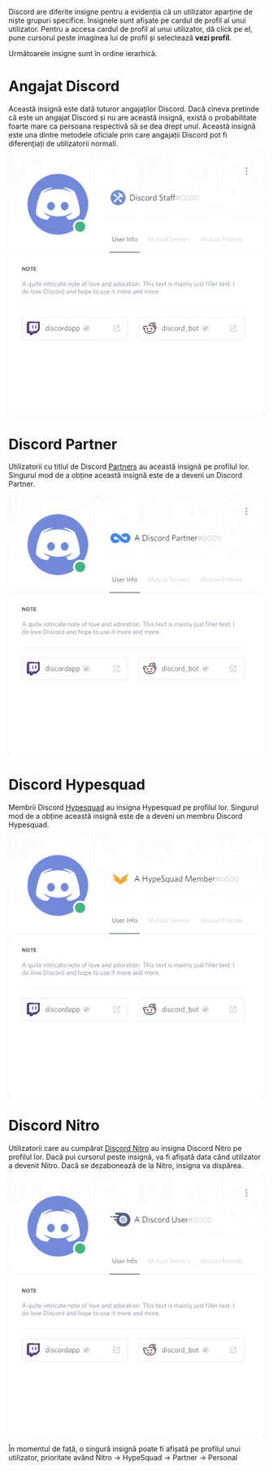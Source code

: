 <!-- TITLE: Insigne -->
<!-- SUBTITLE: Insigne Discord -->

Discord are diferite insigne pentru a evidenția că un utilizator aparține de niște grupuri specifice. Insignele sunt afișate pe cardul de profil al unui utilizator. Pentru a accesa cardul de profil al unui utilizator, dă click pe el, pune cursorul peste imaginea lui de profil și selectează **vezi profil**.

Următoarele insigne sunt în ordine ierarhică.
# Angajat Discord
Această insignă este dată tuturor angajaților Discord. Dacă cineva pretinde că este un angajat Discord și nu are această insignă, există o probabilitate foarte mare ca persoana respectivă să se dea drept unul. Această insignă este una dintre metodele oficiale prin care angajații Discord pot fi diferențiați de utilizatorii normali.

![Staffbadge](/uploads/badges/staffbadge.png "Staffbadge")

# Discord Partner
Utilizatorii cu titlul de Discord [Partners](/partner) au această insignă pe profilul lor. Singurul mod de a obține această insignă este de a deveni un Discord Partner.

![Partnerbadge](/uploads/badges/partnerbadge.png "Partnerbadge")
# Discord Hypesquad
Membrii Discord [Hypesquad](/hypesquad) au insigna Hypesquad pe profilul lor. Singurul mod de a obține această insignă este de a deveni un membru Discord Hypesquad.

![Hypesquadbadge](/uploads/badges/hypesquadbadge.png "Hypesquadbadge")
# Discord Nitro
Utilizatorii care au cumpărat [Discord Nitro](/nitro) au insigna Discord Nitro pe profilul lor. Dacă pui cursorul peste insignă, va fi afișată data când utilizator a devenit Nitro. Dacă se dezabonează de la Nitro, insigna va dispărea.

![Nitrobadge](/uploads/badges/nitrobadge.png "Nitrobadge")

În momentul de față, o singură insignă poate fi afișată pe profilul unui utilizator, prioritate având Nitro -> HypeSquad -> Partner -> Personal

